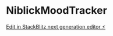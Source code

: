 # NiblickMoodTracker

[Edit in StackBlitz next generation editor ⚡️](https://stackblitz.com/~/github.com/toddwmac/NiblickMoodTracker)